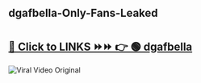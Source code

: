 
 ## dgafbella-Only-Fans-Leaked

# <h2><a href="https://clipsfans.com/dgafbella&ref=git">🔗 Click to LINKS ⏩⏩ 👉 🟢 dgafbella </a></h2>

<a href="https://clipsfans.com/dgafbella&ref=git" rel="nofollow" data-target="animated-image.originalLink"><img src="https://i.ibb.co.com/xMMVF88/686577567.gif" alt="Viral Video Original" style="max-width: 100%; display: inline-block;" data-target="animated-image.originalImage"></a>
